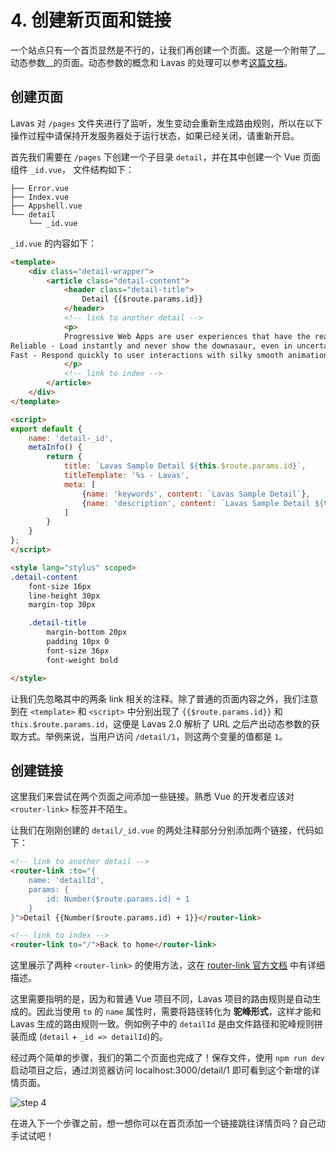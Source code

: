 # 4. 创建新页面和链接

一个站点只有一个首页显然是不行的，让我们再创建一个页面。这是一个附带了__动态参数__的页面。动态参数的概念和 Lavas 的处理可以参考[这篇文档](/guide/v2/basic/init#Lavas-自动路由生成方法)。

## 创建页面

Lavas 对 `/pages` 文件夹进行了监听，发生变动会重新生成路由规则，所以在以下操作过程中请保持开发服务器处于运行状态，如果已经关闭，请重新开启。

首先我们需要在 `/pages` 下创建一个子目录 `detail`，并在其中创建一个 Vue 页面组件 `_id.vue`， 文件结构如下：
```
├── Error.vue
├── Index.vue
├── Appshell.vue
└── detail
    └── _id.vue
```

`_id.vue` 的内容如下：
```html
<template>
    <div class="detail-wrapper">
        <article class="detail-content">
            <header class="detail-title">
                Detail {{$route.params.id}}
            </header>
            <!-- link to another detail -->
            <p>
            Progressive Web Apps are user experiences that have the reach of the web, and are:
Reliable - Load instantly and never show the downasaur, even in uncertain network conditions.
Fast - Respond quickly to user interactions with silky smooth animations and no janky scrolling.
            </p>
            <!-- link to index -->
        </article>
    </div>
</template>

<script>
export default {
    name: 'detail-_id',
    metaInfo() {
        return {
            title: `Lavas Sample Detail ${this.$route.params.id}`,
            titleTemplate: '%s - Lavas',
            meta: [
                {name: 'keywords', content: `Lavas Sample Detail`},
                {name: 'description', content: `Lavas Sample Detail ${this.$route.params.id}`}
            ]
        }
    }
};
</script>

<style lang="stylus" scoped>
.detail-content
    font-size 16px
    line-height 30px
    margin-top 30px

    .detail-title
        margin-bottom 20px
        padding 10px 0
        font-size 36px
        font-weight bold

</style>
```

让我们先忽略其中的两条 link 相关的注释。除了普通的页面内容之外，我们注意到在 `<template>` 和 `<script>` 中分别出现了 `{{$route.params.id}}` 和 `this.$route.params.id`，这便是 Lavas 2.0 解析了 URL 之后产出动态参数的获取方式。举例来说，当用户访问 `/detail/1`，则这两个变量的值都是 `1`。

## 创建链接

这里我们来尝试在两个页面之间添加一些链接。熟悉 Vue 的开发者应该对 `<router-link>` 标签并不陌生。

让我们在刚刚创建的 `detail/_id.vue` 的两处注释部分分别添加两个链接，代码如下：

```html
<!-- link to another detail -->
<router-link :to="{
    name: 'detailId',
    params: {
        id: Number($route.params.id) + 1
    }
}">Detail {{Number($route.params.id) + 1}}</router-link>

<!-- link to index -->
<router-link to="/">Back to home</router-link>
```

这里展示了两种 `<router-link>` 的使用方法，这在 [router-link 官方文档](https://router.vuejs.org/zh-cn/api/router-link.html) 中有详细描述。

这里需要指明的是，因为和普通 Vue 项目不同，Lavas 项目的路由规则是自动生成的。因此当使用 `to` 的 `name` 属性时，需要将路径转化为 __驼峰形式__，这样才能和 Lavas 生成的路由规则一致。例如例子中的 `detailId` 是由文件路径和驼峰规则拼装而成 (`detail` + `_id => detailId`)的。

经过两个简单的步骤，我们的第二个页面也完成了！保存文件，使用 `npm run dev` 启动项目之后，通过浏览器访问 localhost:3000/detail/1 即可看到这个新增的详情页面。

![step 4](https://boscdn.baidu.com/assets/lavas/codelab/lavas-2.0-sample-step4.png)

在进入下一个步骤之前，想一想你可以在首页添加一个链接跳往详情页吗？自己动手试试吧！

